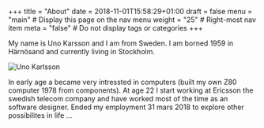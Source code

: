 +++
title  = "About"
date   = 2018-11-01T15:58:29+01:00
draft  = false
menu   = "main"   # Display this page on the nav menu
weight = "25"     # Right-most nav item
meta   = "false"  # Do not display tags or categories
+++

My name is Uno Karsson and I am from Sweden. I am borned 1959 in Härnösand and currently living in Stockholm.

![Uno Karlsson](/img/unokarlsson-small-min.jpg)

In early age a became very intressted in computers (built my own Z80 computer 1978 from components). At age 22 I start working at Ericsson the swedish telecom company and have worked most of the time as an software designer. Ended my employment 31 mars 2018 to explore other possibilites in life ...




